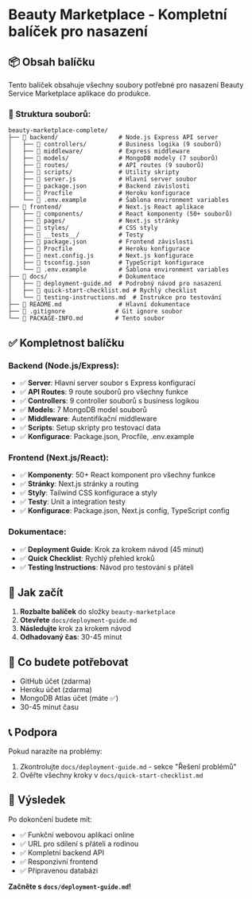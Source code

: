 # Beauty Marketplace - Kompletní balíček pro nasazení

## 📦 Obsah balíčku

Tento balíček obsahuje všechny soubory potřebné pro nasazení Beauty Service Marketplace aplikace do produkce.

### 📁 Struktura souborů:
```
beauty-marketplace-complete/
├── 📂 backend/                 # Node.js Express API server
│   ├── 📂 controllers/         # Business logika (9 souborů)
│   ├── 📂 middleware/          # Express middleware
│   ├── 📂 models/              # MongoDB modely (7 souborů)
│   ├── 📂 routes/              # API routes (9 souborů)
│   ├── 📂 scripts/             # Utility skripty
│   ├── 📄 server.js            # Hlavní server soubor
│   ├── 📄 package.json         # Backend závislosti
│   ├── 📄 Procfile             # Heroku konfigurace
│   └── 📄 .env.example         # Šablona environment variables
├── 📂 frontend/                # Next.js React aplikace
│   ├── 📂 components/          # React komponenty (50+ souborů)
│   ├── 📂 pages/               # Next.js stránky
│   ├── 📂 styles/              # CSS styly
│   ├── 📂 __tests__/           # Testy
│   ├── 📄 package.json         # Frontend závislosti
│   ├── 📄 Procfile             # Heroku konfigurace
│   ├── 📄 next.config.js       # Next.js konfigurace
│   ├── 📄 tsconfig.json        # TypeScript konfigurace
│   └── 📄 .env.example         # Šablona environment variables
├── 📂 docs/                    # Dokumentace
│   ├── 📄 deployment-guide.md  # Podrobný návod pro nasazení
│   ├── 📄 quick-start-checklist.md # Rychlý checklist
│   └── 📄 testing-instructions.md  # Instrukce pro testování
├── 📄 README.md                # Hlavní dokumentace
├── 📄 .gitignore              # Git ignore soubor
└── 📄 PACKAGE-INFO.md         # Tento soubor
```

## ✅ Kompletnost balíčku

### Backend (Node.js/Express):
- ✅ **Server**: Hlavní server soubor s Express konfigurací
- ✅ **API Routes**: 9 route souborů pro všechny funkce
- ✅ **Controllers**: 9 controller souborů s business logikou
- ✅ **Models**: 7 MongoDB model souborů
- ✅ **Middleware**: Autentifikační middleware
- ✅ **Scripts**: Setup skripty pro testovací data
- ✅ **Konfigurace**: Package.json, Procfile, .env.example

### Frontend (Next.js/React):
- ✅ **Komponenty**: 50+ React komponent pro všechny funkce
- ✅ **Stránky**: Next.js stránky a routing
- ✅ **Styly**: Tailwind CSS konfigurace a styly
- ✅ **Testy**: Unit a integration testy
- ✅ **Konfigurace**: Package.json, Next.js config, TypeScript config

### Dokumentace:
- ✅ **Deployment Guide**: Krok za krokem návod (45 minut)
- ✅ **Quick Checklist**: Rychlý přehled kroků
- ✅ **Testing Instructions**: Návod pro testování s přáteli

## 🚀 Jak začít

1. **Rozbalte balíček** do složky `beauty-marketplace`
2. **Otevřete** `docs/deployment-guide.md`
3. **Následujte** krok za krokem návod
4. **Odhadovaný čas**: 30-45 minut

## 🎯 Co budete potřebovat

- GitHub účet (zdarma)
- Heroku účet (zdarma)
- MongoDB Atlas účet (máte ✅)
- 30-45 minut času

## 📞 Podpora

Pokud narazíte na problémy:
1. Zkontrolujte `docs/deployment-guide.md` - sekce "Řešení problémů"
2. Ověřte všechny kroky v `docs/quick-start-checklist.md`

## 🎉 Výsledek

Po dokončení budete mít:
- ✅ Funkční webovou aplikaci online
- ✅ URL pro sdílení s přáteli a rodinou
- ✅ Kompletní backend API
- ✅ Responzivní frontend
- ✅ Připravenou databázi

**Začněte s `docs/deployment-guide.md`!**

